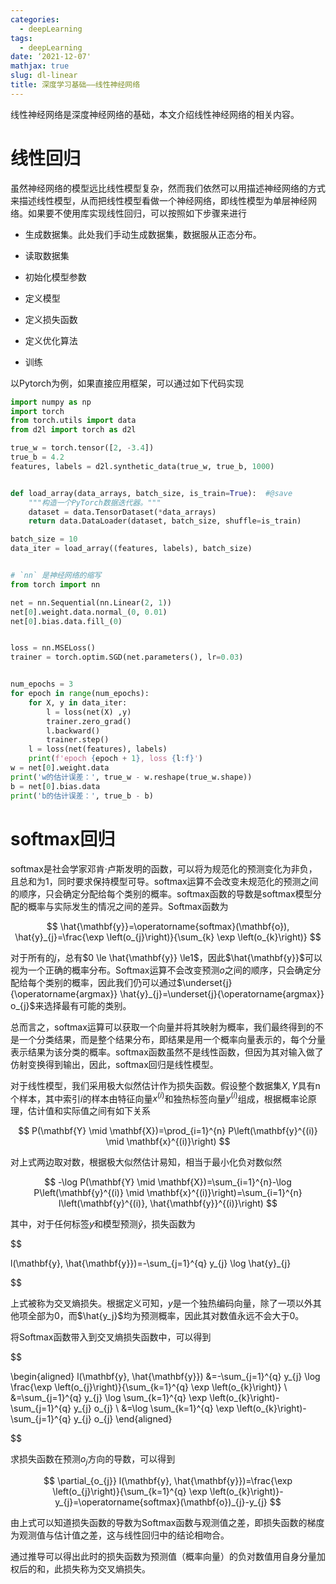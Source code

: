 ```yaml
---
categories:
  - deepLearning
tags:
  - deepLearning
date: ‘2021-12-07'
mathjax: true
slug: dl-linear
title: 深度学习基础——线性神经网络
---
```


线性神经网络是深度神经网络的基础，本文介绍线性神经网络的相关内容。

<!-- more -->

# 线性回归

虽然神经网络的模型远比线性模型复杂，然而我们依然可以用描述神经网络的方式来描述线性模型，从而把线性模型看做一个神经网络，即线性模型为单层神经网络。如果要不使用库实现线性回归，可以按照如下步骤来进行

- 生成数据集。此处我们手动生成数据集，数据服从正态分布。

- 读取数据集

- 初始化模型参数

- 定义模型

- 定义损失函数

- 定义优化算法

- 训练

以Pytorch为例，如果直接应用框架，可以通过如下代码实现

```python
import numpy as np
import torch
from torch.utils import data
from d2l import torch as d2l

true_w = torch.tensor([2, -3.4])
true_b = 4.2
features, labels = d2l.synthetic_data(true_w, true_b, 1000)


def load_array(data_arrays, batch_size, is_train=True):  #@save
    """构造一个PyTorch数据迭代器。"""
    dataset = data.TensorDataset(*data_arrays)
    return data.DataLoader(dataset, batch_size, shuffle=is_train)

batch_size = 10
data_iter = load_array((features, labels), batch_size)


# `nn` 是神经网络的缩写
from torch import nn

net = nn.Sequential(nn.Linear(2, 1))
net[0].weight.data.normal_(0, 0.01)
net[0].bias.data.fill_(0)


loss = nn.MSELoss()
trainer = torch.optim.SGD(net.parameters(), lr=0.03)


num_epochs = 3
for epoch in range(num_epochs):
    for X, y in data_iter:
        l = loss(net(X) ,y)
        trainer.zero_grad()
        l.backward()
        trainer.step()
    l = loss(net(features), labels)
    print(f'epoch {epoch + 1}, loss {l:f}')
w = net[0].weight.data
print('w的估计误差：', true_w - w.reshape(true_w.shape))
b = net[0].bias.data
print('b的估计误差：', true_b - b)
```

# softmax回归

softmax是社会学家邓肯·卢斯发明的函数，可以将为规范化的预测变化为非负，且总和为1，同时要求保持模型可导。softmax运算不会改变未规范化的预测之间的顺序，只会确定分配给每个类别的概率。softmax函数的导数是softmax模型分配的概率与实际发生的情况之间的差异。Softmax函数为

$$
\hat{\mathbf{y}}=\operatorname{softmax}(\mathbf{o}), \hat{y}_{j}=\frac{\exp \left(o_{j}\right)}{\sum_{k} \exp \left(o_{k}\right)}
$$

对于所有的$j$，总有$0 \le \hat{\mathbf{y}} \le1$，因此$\hat{\mathbf{y}}$可以视为一个正确的概率分布。Softmax运算不会改变预测$o$之间的顺序，只会确定分配给每个类别的概率，因此我们仍可以通过$\underset{j}{\operatorname{argmax}} \hat{y}_{j}=\underset{j}{\operatorname{argmax}} o_{j}$来选择最有可能的类别。



总而言之，softmax运算可以获取一个向量并将其映射为概率，我们最终得到的不是一个分类结果，而是整个结果分布，即结果是用一个概率向量表示的，每个分量表示结果为该分类的概率。softmax函数虽然不是线性函数，但因为其对输入做了仿射变换得到输出，因此，softmax回归是线性模型。



对于线性模型，我们采用极大似然估计作为损失函数。假设整个数据集${X,Y}$具有n个样本，其中索引$i$的样本由特征向量$x^{(i)}$和独热标签向量$y^{(i)}$组成，根据概率论原理，估计值和实际值之间有如下关系

$$
P(\mathbf{Y} \mid \mathbf{X})=\prod_{i=1}^{n} P\left(\mathbf{y}^{(i)} \mid \mathbf{x}^{(i)}\right)
$$

对上式两边取对数，根据极大似然估计易知，相当于最小化负对数似然

$$
-\log P(\mathbf{Y} \mid \mathbf{X})=\sum_{i=1}^{n}-\log P\left(\mathbf{y}^{(i)} \mid \mathbf{x}^{(i)}\right)=\sum_{i=1}^{n} l\left(\mathbf{y}^{(i)}, \hat{\mathbf{y}}^{(i)}\right)
$$

其中，对于任何标签$y$和模型预测$\hat{y}$，损失函数为

$$

l(\mathbf{y}, \hat{\mathbf{y}})=-\sum_{j=1}^{q} y_{j} \log \hat{y}_{j}


$$



上式被称为交叉熵损失。根据定义可知，$y$是一个独热编码向量，除了一项以外其他项全部为0，而$\hat{y_j}$均为预测概率，因此其对数值永远不会大于0。



将Softmax函数带入到交叉熵损失函数中，可以得到

$$

\begin{aligned}
l(\mathbf{y}, \hat{\mathbf{y}}) &=-\sum_{j=1}^{q} y_{j} \log \frac{\exp \left(o_{j}\right)}{\sum_{k=1}^{q} \exp \left(o_{k}\right)} \\
&=\sum_{j=1}^{q} y_{j} \log \sum_{k=1}^{q} \exp \left(o_{k}\right)-\sum_{j=1}^{q} y_{j} o_{j} \\
&=\log \sum_{k=1}^{q} \exp \left(o_{k}\right)-\sum_{j=1}^{q} y_{j} o_{j}
\end{aligned}

$$

求损失函数在预测$o_j$方向的导数，可以得到

$$
\partial_{o_{j}} l(\mathbf{y}, \hat{\mathbf{y}})=\frac{\exp \left(o_{j}\right)}{\sum_{k=1}^{q} \exp \left(o_{k}\right)}-y_{j}=\operatorname{softmax}(\mathbf{o})_{j}-y_{j}
$$

由上式可以知道损失函数的导数为Softmax函数与观测值之差，即损失函数的梯度为观测值与估计值之差，这与线性回归中的结论相吻合。



通过推导可以得出此时的损失函数为预测值（概率向量）的负对数值用自身分量加权后的和，此损失称为交叉熵损失。


